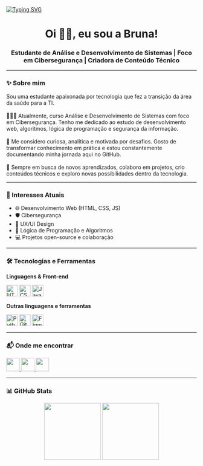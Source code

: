 <a href="https://git.io/typing-svg">
  <img src="https://readme-typing-svg.demolab.com?font=Fira+Code&size=30&pause=1000&color=F772CB&width=435&lines=Oi+%F0%9F%91%8B%F0%9F%8F%BB!+Eu+sou+a+Bruna!" alt="Typing SVG" />
</a>

<h1 align="center">Oi 👋🏻, eu sou a Bruna!</h1>
<h3 align="center">Estudante de Análise e Desenvolvimento de Sistemas | Foco em Cibersegurança | Criadora de Conteúdo Técnico</h3>

---

### ✨ Sobre mim

<p align="left">
Sou uma estudante apaixonada por tecnologia que fez a transição da área da saúde para a TI. <br><br>
👩🏻‍💻 Atualmente, curso Análise e Desenvolvimento de Sistemas com foco em Cibersegurança. Tenho me dedicado ao estudo de desenvolvimento web, algoritmos, lógica de programação e segurança da informação.<br><br>
🚀 Me considero curiosa, analítica e motivada por desafios. Gosto de transformar conhecimento em prática e estou constantemente documentando minha jornada aqui no GitHub.<br><br>
🌱 Sempre em busca de novos aprendizados, colaboro em projetos, crio conteúdos técnicos e exploro novas possibilidades dentro da tecnologia.
</p>

---

### 🎯 Interesses Atuais

- 🌐 Desenvolvimento Web (HTML, CSS, JS)
- 🛡️ Cibersegurança
- 📱 UX/UI Design
- 🤖 Lógica de Programação e Algoritmos
- 💻 Projetos open-source e colaboração

---

### 🛠️ Tecnologias e Ferramentas

**Linguagens & Front-end**
<div align="left">
  <img src="https://cdn.jsdelivr.net/gh/devicons/devicon/icons/html5/html5-original.svg" height="30" alt="HTML5" />
  <img src="https://cdn.jsdelivr.net/gh/devicons/devicon/icons/css3/css3-original.svg" height="30" alt="CSS3" />
  <img src="https://cdn.jsdelivr.net/gh/devicons/devicon/icons/javascript/javascript-original.svg" height="30" alt="JavaScript" />
</div>

**Outras linguagens e ferramentas**
<div align="left">
  <img src="https://cdn.jsdelivr.net/gh/devicons/devicon/icons/python/python-original.svg" height="30" alt="Python" />
  <img src="https://cdn.jsdelivr.net/gh/devicons/devicon/icons/git/git-original.svg" height="30" alt="Git" />
  <img src="https://cdn.jsdelivr.net/gh/devicons/devicon/icons/figma/figma-original.svg" height="30" alt="Figma" />
</div>

---

### 📬 Onde me encontrar

<div align="left">
  <a href="https://www.youtube.com/@brunafranzon" target="_blank">
    <img src="https://img.shields.io/static/v1?message=Youtube&logo=youtube&label=&color=FF0000&logoColor=white&labelColor=&style=for-the-badge" height="35" />
  </a>
  <a href="https://www.linkedin.com/in/bruna-franzon-4a8a23355/" target="_blank">
    <img src="https://img.shields.io/static/v1?message=LinkedIn&logo=linkedin&label=&color=0077B5&logoColor=white&labelColor=&style=for-the-badge" height="35" />
  </a>
  <a href="mailto:brukifranzon@gmail.com" target="_blank">
    <img src="https://img.shields.io/static/v1?message=Gmail&logo=gmail&label=&color=D14836&logoColor=white&labelColor=&style=for-the-badge" height="35" />
  </a>
</div>

---

### 📊 GitHub Stats

<div align="center">
  <img src="https://github-readme-stats.vercel.app/api?username=brunifruni&show_icons=true&theme=dracula&locale=pt-br&hide_border=false" height="150"/>
  <img src="https://github-readme-stats.vercel.app/api/top-langs?username=brunifruni&layout=compact&langs_count=5&theme=dracula&hide_border=false" height="150"/>
</div>
